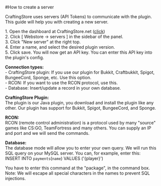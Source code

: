 #How to create a server

CraftingStore uses servers (API Tokens) to communicate with the plugin. This guide will help you with creating a new server.

1\. Open the dashboard at CraftingStore.net ([click](https://craftingstore.net))  
2\. Click \[ Webstore -&gt; servers \] in the sidebar of the panel.   
3\. Click "New server" at the right top.   
4\. Enter a name, and select the desired plugin version.   
5\. Click save. You will now get an API key. You can enter this API key into the plugin's config.

**Connection types:**  
\- CraftingStore plugin: If you use our plugin for Bukkit, Craftbukkit, Spigot, BungeeCord, Sponge, etc. Use this option.  
\- RCON: If you want to use the RCON protocol, use this.   
\- Database: Insert/update a record in your own database.  
  
**CraftingStore Plugin:**  
The plugin is our Java plugin, you download and install the plugin like any other. Our plugin has support for Bukkit, Spigot, BungeeCord, and Sponge.

**RCON:**  
RCON (remote control administration) is a protocol used by many "source" games like CS:GO, TeamFortress and many others. You can supply an IP and port and we will send the commands.  
  
**Database:**  
The database mode will allow you to enter your own query. We will run this SQL query on your MySQL server. You can, for example, enter this:  
INSERT INTO `payments`(`name`) VALUES ('{player}')  
  
You have to enter this command at the "package", in the command box.   
Note: We will escape all special characters in the names to prevent SQL injections.